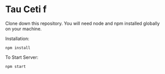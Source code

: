 # Tau Ceti f

Clone down this repository. You will need node and npm installed globally on your machine.

Installation:
```
npm install
```
To Start Server:
```
npm start
```
